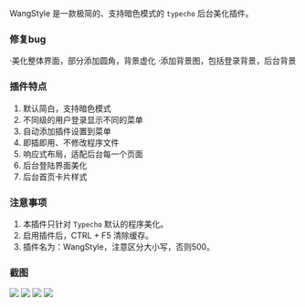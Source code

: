 WangStyle 是一款极简的、支持暗色模式的 `typecho` 后台美化插件。

### 修复bug

·美化整体界面，部分添加圆角，背景虚化
·添加背景图，包括登录背景，后台背景

### 插件特点

1. 默认简白，支持暗色模式
2. 不同级的用户登录显示不同的菜单
3. 自动添加插件设置到菜单
4. 即插即用、不修改程序文件
5. 响应式布局，适配后台每一个页面
6. 后台登陆界面美化
7. 后台首页卡片样式

### 注意事项

1. 本插件只针对 `Typecho` 默认的程序美化。
2. 启用插件后，CTRL + F5 清除缓存。
3. 插件名为：WangStyle，注意区分大小写，否则500。

### 截图
![][1]
![][2]
![][3]
![][4]

  [1]: admin.png
  [2]: 1.png
  [3]: 2.png
  [4]: 3.jpeg
